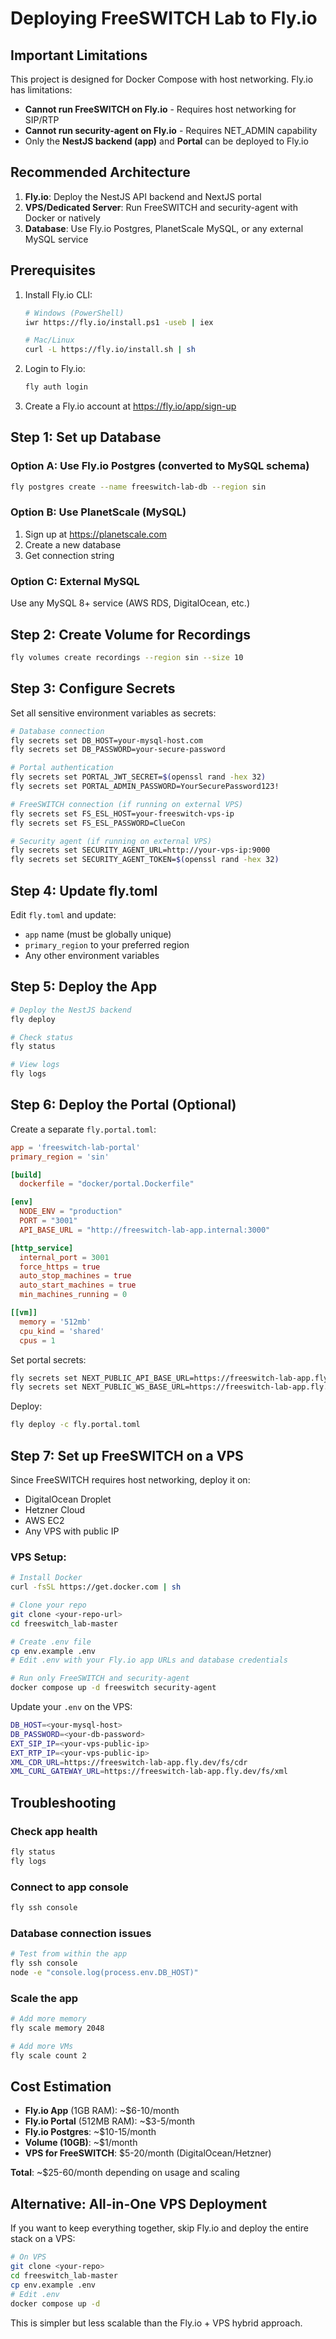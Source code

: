 # Deploying FreeSWITCH Lab to Fly.io

## Important Limitations

This project is designed for Docker Compose with host networking. Fly.io has limitations:

- **Cannot run FreeSWITCH on Fly.io** - Requires host networking for SIP/RTP
- **Cannot run security-agent on Fly.io** - Requires NET_ADMIN capability
- Only the **NestJS backend (app)** and **Portal** can be deployed to Fly.io

## Recommended Architecture

1. **Fly.io**: Deploy the NestJS API backend and NextJS portal
2. **VPS/Dedicated Server**: Run FreeSWITCH and security-agent with Docker or natively
3. **Database**: Use Fly.io Postgres, PlanetScale MySQL, or any external MySQL service

## Prerequisites

1. Install Fly.io CLI:
   ```bash
   # Windows (PowerShell)
   iwr https://fly.io/install.ps1 -useb | iex

   # Mac/Linux
   curl -L https://fly.io/install.sh | sh
   ```

2. Login to Fly.io:
   ```bash
   fly auth login
   ```

3. Create a Fly.io account at https://fly.io/app/sign-up

## Step 1: Set up Database

### Option A: Use Fly.io Postgres (converted to MySQL schema)
```bash
fly postgres create --name freeswitch-lab-db --region sin
```

### Option B: Use PlanetScale (MySQL)
1. Sign up at https://planetscale.com
2. Create a new database
3. Get connection string

### Option C: External MySQL
Use any MySQL 8+ service (AWS RDS, DigitalOcean, etc.)

## Step 2: Create Volume for Recordings

```bash
fly volumes create recordings --region sin --size 10
```

## Step 3: Configure Secrets

Set all sensitive environment variables as secrets:

```bash
# Database connection
fly secrets set DB_HOST=your-mysql-host.com
fly secrets set DB_PASSWORD=your-secure-password

# Portal authentication
fly secrets set PORTAL_JWT_SECRET=$(openssl rand -hex 32)
fly secrets set PORTAL_ADMIN_PASSWORD=YourSecurePassword123!

# FreeSWITCH connection (if running on external VPS)
fly secrets set FS_ESL_HOST=your-freeswitch-vps-ip
fly secrets set FS_ESL_PASSWORD=ClueCon

# Security agent (if running on external VPS)
fly secrets set SECURITY_AGENT_URL=http://your-vps-ip:9000
fly secrets set SECURITY_AGENT_TOKEN=$(openssl rand -hex 32)
```

## Step 4: Update fly.toml

Edit `fly.toml` and update:
- `app` name (must be globally unique)
- `primary_region` to your preferred region
- Any other environment variables

## Step 5: Deploy the App

```bash
# Deploy the NestJS backend
fly deploy

# Check status
fly status

# View logs
fly logs
```

## Step 6: Deploy the Portal (Optional)

Create a separate `fly.portal.toml`:

```toml
app = 'freeswitch-lab-portal'
primary_region = 'sin'

[build]
  dockerfile = "docker/portal.Dockerfile"

[env]
  NODE_ENV = "production"
  PORT = "3001"
  API_BASE_URL = "http://freeswitch-lab-app.internal:3000"

[http_service]
  internal_port = 3001
  force_https = true
  auto_stop_machines = true
  auto_start_machines = true
  min_machines_running = 0

[[vm]]
  memory = '512mb'
  cpu_kind = 'shared'
  cpus = 1
```

Set portal secrets:
```bash
fly secrets set NEXT_PUBLIC_API_BASE_URL=https://freeswitch-lab-app.fly.dev -c fly.portal.toml
fly secrets set NEXT_PUBLIC_WS_BASE_URL=https://freeswitch-lab-app.fly.dev -c fly.portal.toml
```

Deploy:
```bash
fly deploy -c fly.portal.toml
```

## Step 7: Set up FreeSWITCH on a VPS

Since FreeSWITCH requires host networking, deploy it on:
- DigitalOcean Droplet
- Hetzner Cloud
- AWS EC2
- Any VPS with public IP

### VPS Setup:
```bash
# Install Docker
curl -fsSL https://get.docker.com | sh

# Clone your repo
git clone <your-repo-url>
cd freeswitch_lab-master

# Create .env file
cp env.example .env
# Edit .env with your Fly.io app URLs and database credentials

# Run only FreeSWITCH and security-agent
docker compose up -d freeswitch security-agent
```

Update your `.env` on the VPS:
```bash
DB_HOST=<your-mysql-host>
DB_PASSWORD=<your-db-password>
EXT_SIP_IP=<your-vps-public-ip>
EXT_RTP_IP=<your-vps-public-ip>
XML_CDR_URL=https://freeswitch-lab-app.fly.dev/fs/cdr
XML_CURL_GATEWAY_URL=https://freeswitch-lab-app.fly.dev/fs/xml
```

## Troubleshooting

### Check app health
```bash
fly status
fly logs
```

### Connect to app console
```bash
fly ssh console
```

### Database connection issues
```bash
# Test from within the app
fly ssh console
node -e "console.log(process.env.DB_HOST)"
```

### Scale the app
```bash
# Add more memory
fly scale memory 2048

# Add more VMs
fly scale count 2
```

## Cost Estimation

- **Fly.io App** (1GB RAM): ~$6-10/month
- **Fly.io Portal** (512MB RAM): ~$3-5/month
- **Fly.io Postgres**: ~$10-15/month
- **Volume (10GB)**: ~$1/month
- **VPS for FreeSWITCH**: $5-20/month (DigitalOcean/Hetzner)

**Total**: ~$25-60/month depending on usage and scaling

## Alternative: All-in-One VPS Deployment

If you want to keep everything together, skip Fly.io and deploy the entire stack on a VPS:

```bash
# On VPS
git clone <your-repo>
cd freeswitch_lab-master
cp env.example .env
# Edit .env
docker compose up -d
```

This is simpler but less scalable than the Fly.io + VPS hybrid approach.
